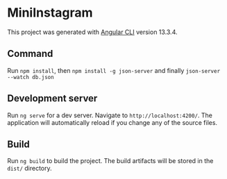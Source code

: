# MiniInstagram

This project was generated with [Angular CLI](https://github.com/angular/angular-cli) version 13.3.4.

## Command
Run `npm install`, then `npm install -g json-server` and finally `json-server --watch db.json`

## Development server

Run `ng serve` for a dev server. Navigate to `http://localhost:4200/`. The application will automatically reload if you change any of the source files.

## Build

Run `ng build` to build the project. The build artifacts will be stored in the `dist/` directory.

